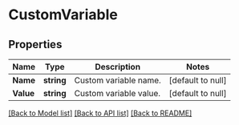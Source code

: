 # CustomVariable

## Properties
Name | Type | Description | Notes
------------ | ------------- | ------------- | -------------
**Name** | **string** | Custom variable name. | [default to null]
**Value** | **string** | Custom variable value. | [default to null]

[[Back to Model list]](../README.md#documentation-for-models) [[Back to API list]](../README.md#documentation-for-api-endpoints) [[Back to README]](../README.md)

